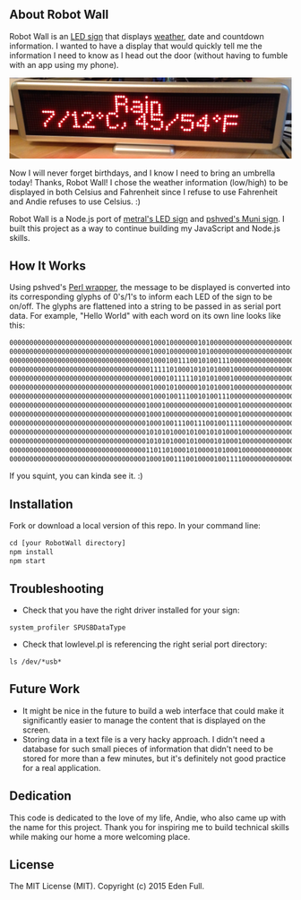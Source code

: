 ## About Robot Wall
Robot Wall is an [LED sign](http://brightledsigns.com/programmable/indoor/bs-4x16-mini) that displays [weather](http://openweathermap.org/api), date and countdown information. I wanted to have a display that would quickly tell me the information I need to know as I head out the door (without having to fumble with an app using my phone).

![alt tag](https://raw.githubusercontent.com/edenfull/RobotWall/master/img/robotwall.jpg)

Now I will never forget birthdays, and I know I need to bring an umbrella today! Thanks, Robot Wall! I chose the weather information (low/high) to be displayed in both Celsius and Fahrenheit since I refuse to use Fahrenheit and Andie refuses to use Celsius. :)

Robot Wall is a Node.js port of [metral's LED sign](https://github.com/metral/led_sign) and [pshved's Muni sign](https://github.com/pshved/muni-led-sign). I built this project as a way to continue building my JavaScript and Node.js skills. 

## How It Works
Using pshved's [Perl wrapper](https://github.com/pshved/muni-led-sign/blob/master/client/lowlevel.pl), the message to be displayed is converted into its corresponding glyphs of 0's/1's to inform each LED of the sign to be on/off. The glyphs are flattened into a string to be passed in as serial port data. For example, "Hello World" with each word on its own line looks like this:
```
0000000000000000000000000000000000010001000000010100000000000000000000000000000000000000000000
0000000000000000000000000000000000010001000000010100000000000000000000000000000000000000000000
0000000000000000000000000000000000010001001110010100111000000000000000000000000000000000000000
0000000000000000000000000000000000011111010001010101000100000000000000000000000000000000000000
0000000000000000000000000000000000010001011111010101000100000000000000000000000000000000000000
0000000000000000000000000000000000010001010000010101000100000000000000000000000000000000000000
0000000000000000000000000000000000010001001110010100111000000000000000000000000000000000000000
0000000000000000000000000000000000100010000000000001000001000000000000000000000000000000000000
0000000000000000000000000000000000100010000000000001000001000000000000000000000000000000000000
0000000000000000000000000000000000100010011100111001001111000000000000000000000000000000000000
0000000000000000000000000000000000101010100010100101010001000000000000000000000000000000000000
0000000000000000000000000000000000101010100010100001010001000000000000000000000000000000000000
0000000000000000000000000000000000110110100010100001010001000000000000000000000000000000000000
0000000000000000000000000000000000100010011100100001001111000000000000000000000000000000000000
```
If you squint, you can kinda see it. :)

## Installation
Fork or download a local version of this repo. In your command line:
```
cd [your RobotWall directory]
npm install
npm start
```

## Troubleshooting
* Check that you have the right driver installed for your sign:
```
system_profiler SPUSBDataType
```
* Check that lowlevel.pl is referencing the right serial port directory:
```
ls /dev/*usb*
```

## Future Work
* It might be nice in the future to build a web interface that could make it significantly easier to manage the content that is displayed on the screen.
* Storing data in a text file is a very hacky approach. I didn't need a database for such small pieces of information that didn't need to be stored for more than a few minutes, but it's definitely not good practice for a real application.

## Dedication
This code is dedicated to the love of my life, Andie, who also came up with the name for this project. Thank you for inspiring me to build technical skills while making our home a more welcoming place.

## License
The MIT License (MIT). Copyright (c) 2015 Eden Full.
